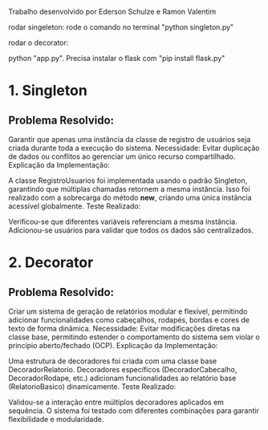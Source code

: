 Trabalho desenvolvido por Ederson Schulze e Ramon Valentim

rodar singeleton: rode o comando no terminal "python singleton.py"

rodar o decorator:

python "app.py". Precisa instalar o flask com "pip install flask.py"


# 1. Singleton

## Problema Resolvido:

Garantir que apenas uma instância da classe de registro de usuários seja criada durante toda a execução do sistema.
Necessidade: Evitar duplicação de dados ou conflitos ao gerenciar um único recurso compartilhado.
Explicação da Implementação:

A classe RegistroUsuarios foi implementada usando o padrão Singleton, garantindo que múltiplas chamadas retornem a mesma instância.
Isso foi realizado com a sobrecarga do método __new__, criando uma única instância acessível globalmente.
Teste Realizado:

Verificou-se que diferentes variáveis referenciam a mesma instância.
Adicionou-se usuários para validar que todos os dados são centralizados.
 

# 2. Decorator
## Problema Resolvido:

Criar um sistema de geração de relatórios modular e flexível, permitindo adicionar funcionalidades como cabeçalhos, rodapés, bordas e cores de texto de forma dinâmica.
Necessidade: Evitar modificações diretas na classe base, permitindo estender o comportamento do sistema sem violar o princípio aberto/fechado (OCP).
Explicação da Implementação:

Uma estrutura de decoradores foi criada com uma classe base DecoradorRelatorio.
Decoradores específicos (DecoradorCabecalho, DecoradorRodape, etc.) adicionam funcionalidades ao relatório base (RelatorioBasico) dinamicamente.
Teste Realizado:

Validou-se a interação entre múltiplos decoradores aplicados em sequência.
O sistema foi testado com diferentes combinações para garantir flexibilidade e modularidade.